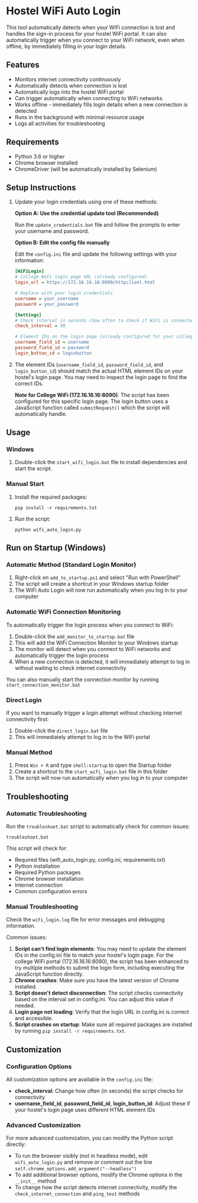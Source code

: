 # Hostel WiFi Auto Login

This tool automatically detects when your WiFi connection is lost and handles the sign-in process for your hostel WiFi portal. It can also automatically trigger when you connect to your WiFi network, even when offline, by immediately filling in your login details.

## Features

- Monitors internet connectivity continuously
- Automatically detects when connection is lost
- Automatically logs into the hostel WiFi portal
- Can trigger automatically when connecting to WiFi networks
- Works offline - immediately fills login details when a new connection is detected
- Runs in the background with minimal resource usage
- Logs all activities for troubleshooting

## Requirements

- Python 3.6 or higher
- Chrome browser installed
- ChromeDriver (will be automatically installed by Selenium)

## Setup Instructions

1. Update your login credentials using one of these methods:

   **Option A: Use the credential update tool (Recommended)**
   
   Run the `update_credentials.bat` file and follow the prompts to enter your username and password.
   
   **Option B: Edit the config file manually**
   
   Edit the `config.ini` file and update the following settings with your information:
   ```ini
   [WiFiLogin]
   # College WiFi login page URL (already configured)
   login_url = https://172.16.16.16:8090/httpclient.html
   
   # Replace with your login credentials
   username = your_username
   password = your_password
   
   [Settings]
   # Check interval in seconds (how often to check if WiFi is connected)
   check_interval = 30
   
   # Element IDs on the login page (already configured for your college WiFi)
   username_field_id = username
   password_field_id = password
   login_button_id = loginbutton
   ```

2. The element IDs (`username_field_id`, `password_field_id`, and `login_button_id`) should match the actual HTML element IDs on your hostel's login page. You may need to inspect the login page to find the correct IDs.

   **Note for College WiFi (172.16.16.16:8090)**: The script has been configured for this specific login page. The login button uses a JavaScript function called `submitRequest()` which the script will automatically handle.

## Usage

### Windows

1. Double-click the `start_wifi_login.bat` file to install dependencies and start the script.

### Manual Start

1. Install the required packages:
   ```
   pip install -r requirements.txt
   ```

2. Run the script:
   ```
   python wifi_auto_login.py
   ```

## Run on Startup (Windows)

### Automatic Method (Standard Login Monitor)

1. Right-click on `add_to_startup.ps1` and select "Run with PowerShell"
2. The script will create a shortcut in your Windows startup folder
3. The WiFi Auto Login will now run automatically when you log in to your computer

### Automatic WiFi Connection Monitoring

To automatically trigger the login process when you connect to WiFi:

1. Double-click the `add_monitor_to_startup.bat` file
2. This will add the WiFi Connection Monitor to your Windows startup
3. The monitor will detect when you connect to WiFi networks and automatically trigger the login process
4. When a new connection is detected, it will immediately attempt to log in without waiting to check internet connectivity

You can also manually start the connection monitor by running `start_connection_monitor.bat`

### Direct Login

If you want to manually trigger a login attempt without checking internet connectivity first:

1. Double-click the `direct_login.bat` file
2. This will immediately attempt to log in to the WiFi portal

### Manual Method

1. Press `Win + R` and type `shell:startup` to open the Startup folder
2. Create a shortcut to the `start_wifi_login.bat` file in this folder
3. The script will now run automatically when you log in to your computer

## Troubleshooting

### Automatic Troubleshooting

Run the `troubleshoot.bat` script to automatically check for common issues:

```
troubleshoot.bat
```

This script will check for:
- Required files (wifi_auto_login.py, config.ini, requirements.txt)
- Python installation
- Required Python packages
- Chrome browser installation
- Internet connection
- Common configuration errors

### Manual Troubleshooting

Check the `wifi_login.log` file for error messages and debugging information.

Common issues:

1. **Script can't find login elements**: You may need to update the element IDs in the config.ini file to match your hostel's login page. For the college WiFi portal (172.16.16.16:8090), the script has been enhanced to try multiple methods to submit the login form, including executing the JavaScript function directly.
2. **Chrome crashes**: Make sure you have the latest version of Chrome installed.
3. **Script doesn't detect disconnection**: The script checks connectivity based on the interval set in config.ini. You can adjust this value if needed.
4. **Login page not loading**: Verify that the login URL in config.ini is correct and accessible.
5. **Script crashes on startup**: Make sure all required packages are installed by running `pip install -r requirements.txt`.

## Customization

### Configuration Options

All customization options are available in the `config.ini` file:

- **check_interval**: Change how often (in seconds) the script checks for connectivity
- **username_field_id**, **password_field_id**, **login_button_id**: Adjust these if your hostel's login page uses different HTML element IDs

### Advanced Customization

For more advanced customization, you can modify the Python script directly:

- To run the browser visibly (not in headless mode), edit `wifi_auto_login.py` and remove or comment out the line `self.chrome_options.add_argument("--headless")`
- To add additional browser options, modify the Chrome options in the `__init__` method
- To change how the script detects internet connectivity, modify the `check_internet_connection` and `ping_test` methods